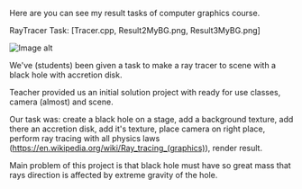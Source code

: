 Here are you can see my result tasks of computer graphics course.

RayTracer Task: 
[Tracer.cpp, Result2MyBG.png, Result3MyBG.png]

![Image alt](https://github.com/DMuhayev/Portfolio/blob/Computer-graphics-course/Result3MyBG.png?raw=true)

We've (students) been given a task to make a ray tracer to scene with a black hole with accretion disk.

Teacher provided us an initial solution project with ready for use classes, camera (almost) and scene.

Our task was: create a black hole on a stage, add a background texture, add there an accretion disk, add it's texture, place camera on right place, perform ray tracing with all physics laws (https://en.wikipedia.org/wiki/Ray_tracing_(graphics)), render result.

Main problem of this project is that black hole must have so great mass that rays direction is affected by extreme gravity of the hole.
